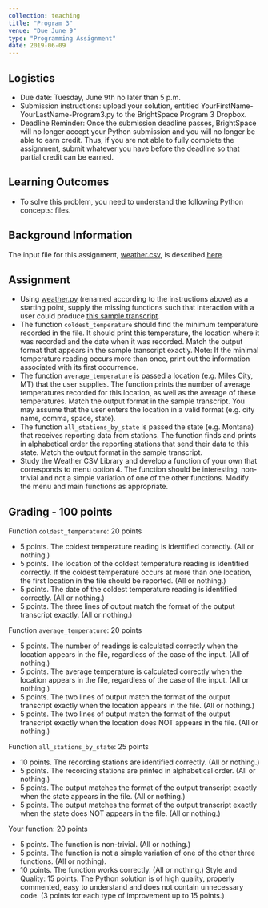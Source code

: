 ```yaml
---
collection: teaching
title: "Program 3"
venue: "Due June 9"
type: "Programming Assignment"
date: 2019-06-09
---
```


## Logistics
* Due date: Tuesday, June 9th no later than 5 p.m.
* Submission instructions: upload your solution, entitled YourFirstName-YourLastName-Program3.py to the BrightSpace Program 3 Dropbox.
* Deadline Reminder: Once the submission deadline passes, BrightSpace will no longer accept your
Python submission and you will no longer be able to earn credit.
Thus, if you are not able to fully complete the assignment, submit whatever you have before
the deadline so that partial credit can be earned.

## Learning Outcomes
* To solve this problem, you need to understand the following Python concepts: files.

## Background Information
The input file for this assignment, [weather.csv](https://lgw2.github.io/teaching/csci127-summer-2019/assignments/weather.csv),
is described [here](https://think.cs.vt.edu/corgis/csv/weather/weather.html).

## Assignment
* Using [weather.py](https://lgw2.github.io/teaching/csci127-summer-2019/assignments/weather.py)
(renamed according to the instructions above) as a starting point, supply the missing functions
such that interaction with a user could produce [this sample transcript](https://lgw2.github.io/teaching/csci127-summer-2019/assignments/transcript-weather.txt).
* The function `coldest_temperature` should find the minimum temperature recorded in the file.
It should print this temperature, the location where it was recorded and the date when it was recorded.
Match the output format that appears in the sample transcript exactly. Note: If the minimal
temperature reading occurs more than once, print out the information associated with its first occurrence.
* The function `average_temperature` is passed a location (e.g. Miles City, MT) that the user supplies.
The function prints the number of average temperatures recorded for this location,
as well as the average of these temperatures. Match the output format in the sample transcript.
You may assume that the user enters the location in a valid format (e.g. city name, comma, space, state).
* The function `all_stations_by_state` is passed the state (e.g. Montana) that receives
reporting data from stations. The function finds and prints in alphabetical order the
reporting stations that send their data to this state. Match the output format in the sample transcript.
* Study the Weather CSV Library and develop a function of your own that corresponds to menu option 4.
The function should be interesting, non-trivial and not a simple variation of one of the other functions.
Modify the menu and main functions as appropriate.

## Grading - 100 points
Function `coldest_temperature`: 20 points
* 5 points. The coldest temperature reading is identified correctly. (All or nothing.)
* 5 points. The location of the coldest temperature reading is identified correctly.
If the coldest temperature occurs at more than one location, the first location in the file should be reported. (All or nothing.)
* 5 points. The date of the coldest temperature reading is identified correctly. (All or nothing.)
* 5 points. The three lines of output match the format of the output transcript exactly. (All or nothing.)

Function `average_temperature`: 20 points
* 5 points. The number of readings is calculated correctly when the location appears in the file, regardless of the case of the input. (All of nothing.)
* 5 points. The average temperature is calculated correctly when the location appears in the file, regardless of the case of the input. (All or nothing.)
* 5 points. The two lines of output match the format of the output transcript exactly when the location appears in the file. (All or nothing.)
* 5 points. The two lines of output match the format of the output transcript exactly when the location does NOT appears in the file. (All or nothing.)

Function `all_stations_by_state`: 25 points
* 10 points. The recording stations are identified correctly. (All or nothing.)
* 5 points. The recording stations are printed in alphabetical order. (All or nothing.)
* 5 points. The output matches the format of the output transcript exactly when the state appears in the file. (All or nothing.)
* 5 points. The output matches the format of the output transcript exactly when the state does NOT appears in the file. (All or nothing.)

Your function: 20 points
* 5 points. The function is non-trivial. (All or nothing.)
* 5 points. The function is not a simple variation of one of the other three functions. (All or nothing).
* 10 points. The function works correctly. (All or nothing.)
Style and Quality: 15 points.
The Python solution is of high quality, properly commented, easy to understand and does not contain unnecessary code. (3 points for each type of improvement up to 15 points.)
